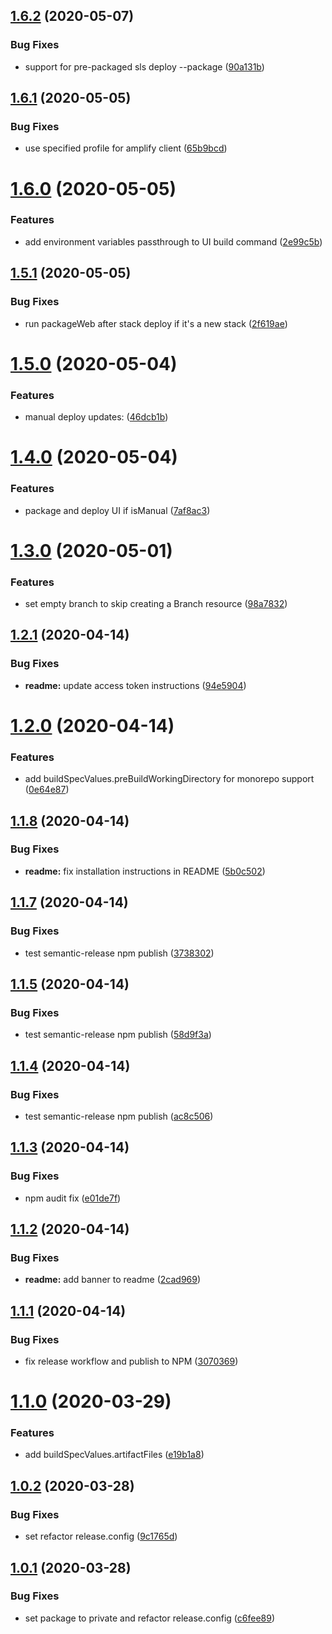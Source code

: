 ## [1.6.2](https://github.com/wizeline/serverless-amplify-plugin/compare/v1.6.1...v1.6.2) (2020-05-07)


### Bug Fixes

* support for pre-packaged sls deploy --package ([90a131b](https://github.com/wizeline/serverless-amplify-plugin/commit/90a131b2b1ad85839fcedcbc835915883253af0b))

## [1.6.1](https://github.com/wizeline/serverless-amplify-plugin/compare/v1.6.0...v1.6.1) (2020-05-05)


### Bug Fixes

* use specified profile for amplify client ([65b9bcd](https://github.com/wizeline/serverless-amplify-plugin/commit/65b9bcdbacd9bfe5ca047fad82c1b63e3ead129f))

# [1.6.0](https://github.com/wizeline/serverless-amplify-plugin/compare/v1.5.1...v1.6.0) (2020-05-05)


### Features

* add environment variables passthrough to UI build command ([2e99c5b](https://github.com/wizeline/serverless-amplify-plugin/commit/2e99c5b9d8be470c2a60e5b49ade99e2329b95a4))

## [1.5.1](https://github.com/wizeline/serverless-amplify-plugin/compare/v1.5.0...v1.5.1) (2020-05-05)


### Bug Fixes

* run packageWeb after stack deploy if it's a new stack ([2f619ae](https://github.com/wizeline/serverless-amplify-plugin/commit/2f619ae6f9562717ebe44f82db23bc1151207411))

# [1.5.0](https://github.com/wizeline/serverless-amplify-plugin/compare/v1.4.0...v1.5.0) (2020-05-04)


### Features

* manual deploy updates: ([46dcb1b](https://github.com/wizeline/serverless-amplify-plugin/commit/46dcb1b333264c47c049799fa4f84d78fab78e2f))

# [1.4.0](https://github.com/wizeline/serverless-amplify-plugin/compare/v1.3.0...v1.4.0) (2020-05-04)


### Features

* package and deploy UI if isManual ([7af8ac3](https://github.com/wizeline/serverless-amplify-plugin/commit/7af8ac3b779af4d075900708be1a35a7b41b9594))

# [1.3.0](https://github.com/wizeline/serverless-amplify-plugin/compare/v1.2.1...v1.3.0) (2020-05-01)


### Features

* set empty branch to skip creating a Branch resource ([98a7832](https://github.com/wizeline/serverless-amplify-plugin/commit/98a7832e8512ef13fe05b18e07d4e9a7f103fe90))

## [1.2.1](https://github.com/wizeline/serverless-amplify-plugin/compare/v1.2.0...v1.2.1) (2020-04-14)


### Bug Fixes

* **readme:** update access token instructions ([94e5904](https://github.com/wizeline/serverless-amplify-plugin/commit/94e5904432f31d7876459034fd20651f5ab875f0))

# [1.2.0](https://github.com/wizeline/serverless-amplify-plugin/compare/v1.1.8...v1.2.0) (2020-04-14)


### Features

* add buildSpecValues.preBuildWorkingDirectory for monorepo support ([0e64e87](https://github.com/wizeline/serverless-amplify-plugin/commit/0e64e87cc9264ea5f27487eeed44c55305a3a1cd))

## [1.1.8](https://github.com/wizeline/serverless-amplify-plugin/compare/v1.1.7...v1.1.8) (2020-04-14)


### Bug Fixes

* **readme:** fix installation instructions in README ([5b0c502](https://github.com/wizeline/serverless-amplify-plugin/commit/5b0c502dc595cc1f9dc964078509cc4ef40b11eb))

## [1.1.7](https://github.com/wizeline/serverless-amplify-plugin/compare/v1.1.6...v1.1.7) (2020-04-14)


### Bug Fixes

* test semantic-release npm publish ([3738302](https://github.com/wizeline/serverless-amplify-plugin/commit/3738302764634ed6ad0889a28ecf624ecdea552d))

## [1.1.5](https://github.com/wizeline/serverless-amplify-plugin/compare/v1.1.4...v1.1.5) (2020-04-14)


### Bug Fixes

* test semantic-release npm publish ([58d9f3a](https://github.com/wizeline/serverless-amplify-plugin/commit/58d9f3a45d7af816411c81dc43b2f9ff13019833))

## [1.1.4](https://github.com/wizeline/serverless-amplify-plugin/compare/v1.1.3...v1.1.4) (2020-04-14)


### Bug Fixes

* test semantic-release npm publish ([ac8c506](https://github.com/wizeline/serverless-amplify-plugin/commit/ac8c50621b64991be61b02b196091f6048e6f1ae))

## [1.1.3](https://github.com/wizeline/serverless-amplify-plugin/compare/v1.1.2...v1.1.3) (2020-04-14)


### Bug Fixes

* npm audit fix ([e01de7f](https://github.com/wizeline/serverless-amplify-plugin/commit/e01de7fd764331449e99675ddf47b005d7a79a49))

## [1.1.2](https://github.com/wizeline/serverless-amplify-plugin/compare/v1.1.1...v1.1.2) (2020-04-14)


### Bug Fixes

* **readme:** add banner to readme ([2cad969](https://github.com/wizeline/serverless-amplify-plugin/commit/2cad969b79547b8baf1b43d721ab68c28add68c6))

## [1.1.1](https://github.com/wizeline/serverless-amplify-plugin/compare/v1.1.0...v1.1.1) (2020-04-14)


### Bug Fixes

* fix release workflow and publish to NPM ([3070369](https://github.com/wizeline/serverless-amplify-plugin/commit/30703698829a99d774e978023970d8e9db72a5bd))

# [1.1.0](https://github.com/wizeline/serverless-amplify-plugin/compare/v1.0.2...v1.1.0) (2020-03-29)


### Features

* add buildSpecValues.artifactFiles ([e19b1a8](https://github.com/wizeline/serverless-amplify-plugin/commit/e19b1a8125fa96a9807dfac735e1c3e9dcc062bb))

## [1.0.2](https://github.com/wizeline/serverless-amplify-plugin/compare/v1.0.1...v1.0.2) (2020-03-28)


### Bug Fixes

* set refactor release.config ([9c1765d](https://github.com/wizeline/serverless-amplify-plugin/commit/9c1765d521bccabae1a611ed6406c112dfc79658))

## [1.0.1](https://github.com/wizeline/serverless-amplify-plugin/compare/v1.0.0...v1.0.1) (2020-03-28)


### Bug Fixes

* set package to private and refactor release.config ([c6fee89](https://github.com/wizeline/serverless-amplify-plugin/commit/c6fee892ed567887cb0100f90ea2f99f13a3583c))
